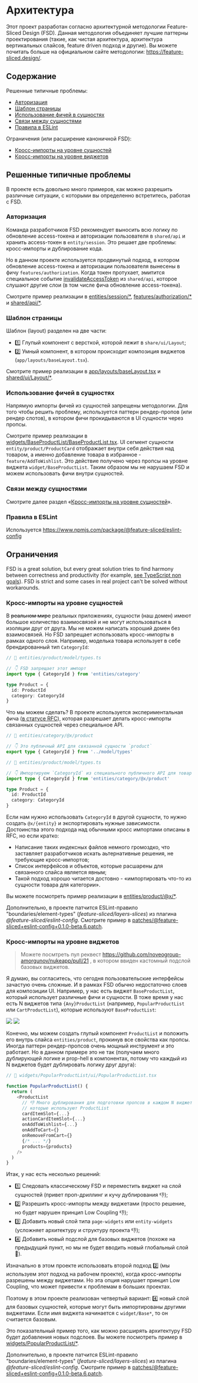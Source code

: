 # Архитектура

Этот проект разработан согласно архитектурной методологии Feature-Sliced Design (FSD). Данная методология объединяет лучшие паттерны проектирования (такие, как чистая архитектура, архитектура вертикальных слайсов, feature driven подход и другие). Вы можете почитать больше на официальном сайте методологии: https://feature-sliced.design/.

## Содержание

Решенные типичные проблемы:

- [Авторизация](#Авторизация)
- [Шаблон страницы](#Шаблон-страницы)
- [Использование фичей в сущностях](#Использование-фичей-в-сущностях)
- [Связи между сущностями](#Связи-между-сущностями)
- [Правила в ESLint](#Правила-в-ESLint)

Ограничения (или расширение каноничной FSD):

- [Кросс-импорты на уровне сущностей](#Кросс-импорты-на-уровне-сущностей)
- [Кросс-импорты на уровне виджетов](#Кросс-импорты-на-уровне-виджетов)

## Решенные типичные проблемы

В проекте есть довольно много примеров, как можно разрешить различные ситуации, с которыми вы определенно встретитесь, работая с FSD.

### Авторизация

Команда разработчиков FSD рекомендует выносить всю логику по обновление access-токена и авторизации пользователя в `shared/api` и хранить access-токен в `entity/session`. Это решает две проблемы: кросс-импорты и дублирование кода.

Но в данном проекте используется продвинутый подход, в котором обновление access-токена и авторизации пользователя вынесены в фичу `features/authorization`. Когда токен протухает, эмитится специальное событие [invalidateAccessToken](https://github.com/noveogroup-amorgunov/nukeapp/blob/main/src/shared/api/baseQueryWithReauth.ts#L36) из `shared/api`, которое слушают другие слои (в том числе фича обновление access-токена).

Смотрите пример реализации в [entities/session/\*](https://github.com/noveogroup-amorgunov/nukeapp/tree/main/src/entities/session), [features/authorization/\*](https://github.com/noveogroup-amorgunov/nukeapp/tree/main/src/features/authentication) и [shared/api/\*](https://github.com/noveogroup-amorgunov/nukeapp/tree/main/src/shared/api).

### Шаблон страницы

Шаблон (layout) разделен на две части:

- 1️⃣ Глупый компонент с версткой, которой лежит в `share/ui/Layout`;
- 2️⃣ Умный компонент, в котором происходит композиция виджетов (`app/layouts/baseLayout.tsx`).

Смотрите пример реализации в [app/layouts/baseLayout.tsx](https://github.com/noveogroup-amorgunov/nukeapp/blob/main/src/app/layouts/baseLayout.tsx) и [shared/ui/Layout/\*](https://github.com/noveogroup-amorgunov/nukeapp/tree/main/src/shared/ui/Layout).

### Использование фичей в сущностях

Напрямую импорты фичей из сущностей запрещены методологии. Для того чтобы решить проблему, используется паттерн рендер-пропов (или рендер слотов), в котором фичи прокидываются в UI сущности через пропсы.

Смотрите пример реализации в [widgets/BaseProductList/BaseProductList.tsx](https://github.com/noveogroup-amorgunov/nukeapp/blob/main/src/widgets/BaseProductList/ui/BaseProductList.tsx). UI сегмент сущности `entity/product/ProductCard` отображает внутри себя действия над товаром, а именно добавление товара в избранное - `feature/AddToWishlist`. Это действие получено через пропсы на уровне виджета `widget/BaseProductList`. Таким образом мы не нарушаем FSD и можем использовать фичи внутри сущностей.

### Связи между сущностями

Смотрите далее раздел «[Кросс-импорты на уровне сущностей](#Кросс-импорты-на-уровне-сущностей)».

### Правила в ESLint

Используется https://www.npmjs.com/package/@feature-sliced/eslint-config

## Ограничения

FSD is a great solution, but every great solution tries to find harmony between correctness and productivity (for example, [see TypeScript non goals](https://github.com/Microsoft/TypeScript/wiki/TypeScript-Design-Goals)). FSD is strict and some cases in real project can't be solved without workarounds.

### Кросс-импорты на уровне сущностей

В ~~реальном мире~~ реальных приложениях, сущности (наш домен) имеют большое количество взаимосвязей и не могут использоваться в изоляции друг от друга. Мы не можем написать хороший домен без взаимосвязей. Но FSD запрещает использовать кросс-импорты в рамках одного слоя. Например, моделька товара использует в себе брендированный тип `CategoryId`:

```ts
// 📁 entities/product/model/types.ts

// 👇 FSD запрещает этот импорт
import type { CategoryId } from 'entities/category'

type Product = {
  id: ProductId
  category: CategoryId
}
```

Что мы можем сделать? В проекте используется экспериментальная фича ([в статусе RFC](https://github.com/feature-sliced/documentation/discussions/390#discussioncomment-5570073)), которая разрешает делать кросс-импорты связанных сущностей через специальное API.

```ts
// 📁 entities/category/@x/product

// 👇 Это публичный API для связанной сущности `product`
export type { CategoryId } from '../model/types'
```

```ts
// 📁 entities/product/model/types.ts

// 👇 Импортируем `CategoryId` из специального публичного API для товара
import type { CategoryId } from 'entities/category/@x/product'

type Product = {
  id: ProductId
  category: CategoryId
}
```

Если нам нужно использовать `CategoryId` в другой сущности, то нужно создать `@x/{entity}` и экспортировать нужные зависимости. Достоинства этого подхода над обычными кросс импортами описаны в RFC, но если кратко:

- Написание таких индексных файлов немного громоздко, что заставляет разработчиков искать аьтернативные решения, не требующие кросс-импортов;
- Список интерфейсов и объектов, которые расшарены для связанного слайса является явным;
- Такой подход хорошо читается достовно - «импортировать что-то из сущности товара для категории».

Вы можете посмотреть пример реализации в [entities/product/@x/\*](https://github.com/noveogroup-amorgunov/nukeapp/tree/main/src/entities/product/%40x).

Дополнительно, в проекте патчится ESLint-правило "boundaries/element-types" (_feature-sliced/layers-slices_) из плагина _@feature-sliced/eslint-config_. Смотрите пример в [patches/@feature-sliced+eslint-config+0.1.0-beta.6.patch](https://github.com/noveogroup-amorgunov/nukeapp/blob/main/patches/%40feature-sliced%2Beslint-config%2B0.1.0-beta.6.patch).

### Кросс-импорты на уровне виджетов

> Можете посмтреть пул реквест https://github.com/noveogroup-amorgunov/nukeapp/pull/21 , в котором ввиден кастомный подслой базовых виджетов.

Я думаю, вы согласитесь, что сегодня пользовательские интерфейсы зачастую очень сложные. И в рамках FSD обычно недостаточно слоев для композиции UI. Например, у нас есть виджет `BaseProductList`, который использует различные фичи и сущности. В тоже время у нас есть N виджетов типа `{Any}ProductList` (например, `PopularProductList` или `CartProductList`), которые используют `BaseProductList`:

![](../example-cross-imports@dark.jpg#gh-dark-mode-only) ![](../example-cross-imports@light.jpg#gh-light-mode-only)

Конечно, мы можем создать глупый компонент `ProductList` и положить его внутрь слайса `entities/product`, прокинув все свойства как пропсы. Иногда паттерн рендер-пропсов очень мощный инструмент и это работает. Но в данном примере это не так (получаем много дублирующей логике и prop-hell в компонентах, потому что каждый из N виджетов будет дублировать логику друг друга):

```ts
// 📁 widgets/PopularProductList/ui/PopularProductList.tsx

function PopularProductList() {
  return (
    <ProductList
      // 👎 Много дублирования для подготовки пропсов в каждом N виджете
      // которые используют ProductList
      cardItemSlot={...}
      actionCardItemSlot={...}
      onAddToWishlist={...}
      onAddToCart={}
      onRemoveFromCart={}
      {/* ... */}
      products={products}
    />
  )
}
```

Итак, у нас есть несколько решений:

- 1️⃣ Следовать классическому FSD и переместить виджет на слой сущностей (привет проп-дриллинг и кучу дублирования 👎);
- 2️⃣ Разрешить кросс-импорты между виджетами (просто решение, но будет нарушен принцип Low Coupling 👎);
- 3️⃣ Добавить новый слой типа `page-widgets` или `entity-widgets` (усложняет архитектуру и структуру проекта 👎);
- 4️⃣ Добавить новый подслой для базовых виджетов (похоже на предыдущий пункт, но мы не будет вводить новый глобальный слой 🤔).

Изначально в этом проекте использовать второй подход 2️⃣ (мы используем этот подход на рабочем проекте), когда кросс-импорты разрешены между виджетами. Но эта опция нарушает принцип Low Coupling, что может привести к проблемам в больших проектах.

Поэтому в этом проекте реализован четвертый вариант: 4️⃣ новый слой для базовых сущностей, которые могут быть импортированы другими виджетами. Если имя виджета начинается с `widget/Base*`, то он считается базовым.

Это показательный пример того, как можно расширять архитектуру FSD будет добавления новых подслоев. Вы можете посмотреть пример в [widgets/PopularProductList/\*](https://github.com/noveogroup-amorgunov/nukeapp/blob/main/src/widgets/ProductPopularList/ui/ProductPopularList.tsx#L10).

Дополнительно, в проекте патчится ESLint-правило "boundaries/element-types" (_feature-sliced/layers-slices_) из плагина _@feature-sliced/eslint-config_. Смотрите пример в [patches/@feature-sliced+eslint-config+0.1.0-beta.6.patch](https://github.com/noveogroup-amorgunov/nukeapp/blob/main/patches/%40feature-sliced%2Beslint-config%2B0.1.0-beta.6.patch).
